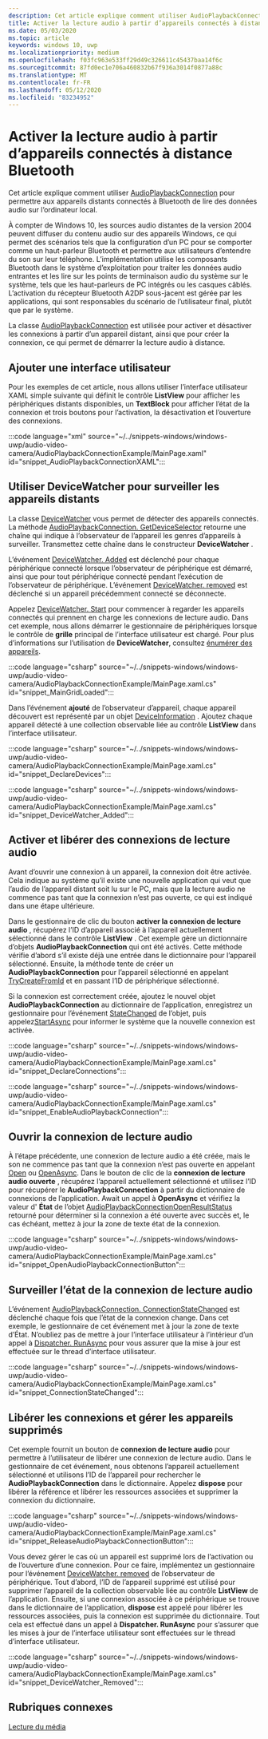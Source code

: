 ```yaml
---
description: Cet article explique comment utiliser AudioPlaybackConnection pour permettre aux appareils distants connectés à Bluetooth de lire des données audio sur l’ordinateur local.
title: Activer la lecture audio à partir d’appareils connectés à distance Bluetooth
ms.date: 05/03/2020
ms.topic: article
keywords: windows 10, uwp
ms.localizationpriority: medium
ms.openlocfilehash: f03fc963e533ff29d49c326611c45437baa14f6c
ms.sourcegitcommit: 87fd0ec1e706a460832b67f936a3014f0877a88c
ms.translationtype: MT
ms.contentlocale: fr-FR
ms.lasthandoff: 05/12/2020
ms.locfileid: "83234952"
---
```

# <a name="enable-audio-playback-from-remote-bluetooth-connected-devices"></a>Activer la lecture audio à partir d’appareils connectés à distance Bluetooth

Cet article explique comment utiliser [AudioPlaybackConnection](/uwp/api/windows.media.audio.audioplaybackconnection) pour permettre aux appareils distants connectés à Bluetooth de lire des données audio sur l’ordinateur local.

À compter de Windows 10, les sources audio distantes de la version 2004 peuvent diffuser du contenu audio sur des appareils Windows, ce qui permet des scénarios tels que la configuration d’un PC pour se comporter comme un haut-parleur Bluetooth et permettre aux utilisateurs d’entendre du son sur leur téléphone. L’implémentation utilise les composants Bluetooth dans le système d’exploitation pour traiter les données audio entrantes et les lire sur les points de terminaison audio du système sur le système, tels que les haut-parleurs de PC intégrés ou les casques câblés. L’activation du récepteur Bluetooth A2DP sous-jacent est gérée par les applications, qui sont responsables du scénario de l’utilisateur final, plutôt que par le système.

La classe [AudioPlaybackConnection](/uwp/api/windows.media.audio.audioplaybackconnection) est utilisée pour activer et désactiver les connexions à partir d’un appareil distant, ainsi que pour créer la connexion, ce qui permet de démarrer la lecture audio à distance.

## <a name="add-a-user-interface"></a>Ajouter une interface utilisateur

Pour les exemples de cet article, nous allons utiliser l’interface utilisateur XAML simple suivante qui définit le contrôle **ListView** pour afficher les périphériques distants disponibles, un **TextBlock** pour afficher l’état de la connexion et trois boutons pour l’activation, la désactivation et l’ouverture des connexions.

:::code language="xml" source="~/../snippets-windows/windows-uwp/audio-video-camera/AudioPlaybackConnectionExample/MainPage.xaml" id="snippet_AudioPlaybackConnectionXAML":::

## <a name="use-devicewatcher-to-monitor-for-remote-devices"></a>Utiliser DeviceWatcher pour surveiller les appareils distants

La classe [DeviceWatcher](/uwp/api/windows.devices.enumeration.devicewatcher) vous permet de détecter des appareils connectés. La méthode [AudioPlaybackConnection. GetDeviceSelector](/uwp/api/windows.media.audio.audioplaybackconnection.getdeviceselector) retourne une chaîne qui indique à l’observateur de l’appareil les genres d’appareils à surveiller. Transmettez cette chaîne dans le constructeur **DeviceWatcher** . 

L’événement [DeviceWatcher. Added](/uwp/api/windows.devices.enumeration.devicewatcher.added) est déclenché pour chaque périphérique connecté lorsque l’observateur de périphérique est démarré, ainsi que pour tout périphérique connecté pendant l’exécution de l’observateur de périphérique. L’événement [DeviceWatcher. removed](/uwp/api/windows.devices.enumeration.devicewatcher.removed) est déclenché si un appareil précédemment connecté se déconnecte. 

Appelez [DeviceWatcher. Start](/uwp/api/windows.devices.enumeration.devicewatcher.start) pour commencer à regarder les appareils connectés qui prennent en charge les connexions de lecture audio. Dans cet exemple, nous allons démarrer le gestionnaire de périphériques lorsque le contrôle de **grille** principal de l’interface utilisateur est chargé. Pour plus d’informations sur l’utilisation de **DeviceWatcher**, consultez [énumérer des appareils](/windows/uwp/devices-sensors/enumerate-devices).

:::code language="csharp" source="~/../snippets-windows/windows-uwp/audio-video-camera/AudioPlaybackConnectionExample/MainPage.xaml.cs" id="snippet_MainGridLoaded":::


Dans l’événement **ajouté** de l’observateur d’appareil, chaque appareil découvert est représenté par un objet [DeviceInformation](/uwp/api/Windows.Devices.Enumeration.DeviceInformation) . Ajoutez chaque appareil détecté à une collection observable liée au contrôle **ListView** dans l’interface utilisateur.

:::code language="csharp" source="~/../snippets-windows/windows-uwp/audio-video-camera/AudioPlaybackConnectionExample/MainPage.xaml.cs" id="snippet_DeclareDevices":::


:::code language="csharp" source="~/../snippets-windows/windows-uwp/audio-video-camera/AudioPlaybackConnectionExample/MainPage.xaml.cs" id="snippet_DeviceWatcher_Added":::


## <a name="enable-and-release-audio-playback-connections"></a>Activer et libérer des connexions de lecture audio

Avant d’ouvrir une connexion à un appareil, la connexion doit être activée. Cela indique au système qu’il existe une nouvelle application qui veut que l’audio de l’appareil distant soit lu sur le PC, mais que la lecture audio ne commence pas tant que la connexion n’est pas ouverte, ce qui est indiqué dans une étape ultérieure.

Dans le gestionnaire de clic du bouton **activer la connexion de lecture audio** , récupérez l’ID d’appareil associé à l’appareil actuellement sélectionné dans le contrôle **ListView** . Cet exemple gère un dictionnaire d’objets **AudioPlaybackConnection** qui ont été activés. Cette méthode vérifie d’abord s’il existe déjà une entrée dans le dictionnaire pour l’appareil sélectionné. Ensuite, la méthode tente de créer un **AudioPlaybackConnection** pour l’appareil sélectionné en appelant [TryCreateFromId](/uwp/api/windows.media.audio.audioplaybackconnection.trycreatefromid) et en passant l’ID de périphérique sélectionné. 

Si la connexion est correctement créée, ajoutez le nouvel objet **AudioPlaybackConnection** au dictionnaire de l’application, enregistrez un gestionnaire pour l’événement [StateChanged](/uwp/api/windows.media.audio.audioplaybackconnection.statechanged) de l’objet, puis appelez[StartAsync](/uwp/api/windows.media.audio.audioplaybackconnection.startasync) pour informer le système que la nouvelle connexion est activée. 

:::code language="csharp" source="~/../snippets-windows/windows-uwp/audio-video-camera/AudioPlaybackConnectionExample/MainPage.xaml.cs" id="snippet_DeclareConnections":::

:::code language="csharp" source="~/../snippets-windows/windows-uwp/audio-video-camera/AudioPlaybackConnectionExample/MainPage.xaml.cs" id="snippet_EnableAudioPlaybackConnection":::


## <a name="open-the-audio-playback-connection"></a>Ouvrir la connexion de lecture audio

À l’étape précédente, une connexion de lecture audio a été créée, mais le son ne commence pas tant que la connexion n’est pas ouverte en appelant [Open](/uwp/api/windows.media.audio.audioplaybackconnection.open) ou [OpenAsync](/uwp/api/windows.media.audio.audioplaybackconnection.openasync). Dans le bouton de clic de la **connexion de lecture audio ouverte** , récupérez l’appareil actuellement sélectionné et utilisez l’ID pour récupérer le **AudioPlaybackConnection** à partir du dictionnaire de connexions de l’application. Await un appel à **OpenAsync** et vérifiez la valeur d' **État** de l’objet [AudioPlaybackConnectionOpenResultStatus](/uwp/api/windows.media.audio.audioplaybackconnectionopenresult) retourné pour déterminer si la connexion a été ouverte avec succès et, le cas échéant, mettez à jour la zone de texte état de la connexion.


:::code language="csharp" source="~/../snippets-windows/windows-uwp/audio-video-camera/AudioPlaybackConnectionExample/MainPage.xaml.cs" id="snippet_OpenAudioPlaybackConnectionButton":::

## <a name="monitor-audio-playback-connection-state"></a>Surveiller l’état de la connexion de lecture audio

L’événement [AudioPlaybackConnection. ConnectionStateChanged](/uwp/api/windows.media.audio.audioplaybackconnection.statechanged) est déclenché chaque fois que l’état de la connexion change. Dans cet exemple, le gestionnaire de cet événement met à jour la zone de texte d’État. N’oubliez pas de mettre à jour l’interface utilisateur à l’intérieur d’un appel à [Dispatcher. RunAsync](/uwp/api/windows.ui.core.coredispatcher.runasync) pour vous assurer que la mise à jour est effectuée sur le thread d’interface utilisateur.

:::code language="csharp" source="~/../snippets-windows/windows-uwp/audio-video-camera/AudioPlaybackConnectionExample/MainPage.xaml.cs" id="snippet_ConnectionStateChanged":::

## <a name="release-connections-and-handle-removed-devices"></a>Libérer les connexions et gérer les appareils supprimés

Cet exemple fournit un bouton de **connexion de lecture audio** pour permettre à l’utilisateur de libérer une connexion de lecture audio. Dans le gestionnaire de cet événement, nous obtenons l’appareil actuellement sélectionné et utilisons l’ID de l’appareil pour rechercher le **AudioPlaybackConnection** dans le dictionnaire. Appelez **dispose** pour libérer la référence et libérer les ressources associées et supprimer la connexion du dictionnaire.

:::code language="csharp" source="~/../snippets-windows/windows-uwp/audio-video-camera/AudioPlaybackConnectionExample/MainPage.xaml.cs" id="snippet_ReleaseAudioPlaybackConnectionButton":::

Vous devez gérer le cas où un appareil est supprimé lors de l’activation ou de l’ouverture d’une connexion. Pour ce faire, implémentez un gestionnaire pour l’événement [DeviceWatcher. removed](/uwp/api/windows.devices.enumeration.devicewatcher.removed) de l’observateur de périphérique. Tout d’abord, l’ID de l’appareil supprimé est utilisé pour supprimer l’appareil de la collection observable liée au contrôle **ListView** de l’application. Ensuite, si une connexion associée à ce périphérique se trouve dans le dictionnaire de l’application, **dispose** est appelé pour libérer les ressources associées, puis la connexion est supprimée du dictionnaire. Tout cela est effectué dans un appel à **Dispatcher. RunAsync** pour s’assurer que les mises à jour de l’interface utilisateur sont effectuées sur le thread d’interface utilisateur.

:::code language="csharp" source="~/../snippets-windows/windows-uwp/audio-video-camera/AudioPlaybackConnectionExample/MainPage.xaml.cs" id="snippet_DeviceWatcher_Removed":::

## <a name="related-topics"></a>Rubriques connexes

[Lecture du média](media-playback.md)


 




